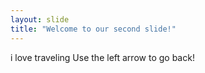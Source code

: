 ```yaml
---
layout: slide
title: "Welcome to our second slide!"
---
```

i love traveling
Use the left arrow to go back!
